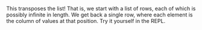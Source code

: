 This transposes the list! That is, we start with a list of rows, each of which is possibly infinite
in length. We get back a single row, where each element is the column of values at that position.
Try it yourself in the REPL.
